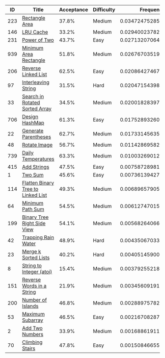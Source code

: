 |ID|Title|Acceptance|Difficulty|Frequency|
|----|-----|----|---|---|
|223|[Rectangle Area]( https://leetcode.com/problems/rectangle-area)|37.8%|Medium|0.03472475285136202|
|146|[LRU Cache]( https://leetcode.com/problems/lru-cache)|33.2%|Medium|0.029400237820807563|
|231|[Power of Two]( https://leetcode.com/problems/power-of-two)|43.7%|Easy|0.027132070647773038|
|939|[Minimum Area Rectangle]( https://leetcode.com/problems/minimum-area-rectangle)|51.8%|Medium|0.02676703519877789|
|206|[Reverse Linked List]( https://leetcode.com/problems/reverse-linked-list)|62.5%|Easy|0.02086427467076072|
|97|[Interleaving String]( https://leetcode.com/problems/interleaving-string)|31.5%|Hard|0.020471543980187256|
|33|[Search in Rotated Sorted Array]( https://leetcode.com/problems/search-in-rotated-sorted-array)|34.5%|Medium|0.0200182839715896|
|706|[Design HashMap]( https://leetcode.com/problems/design-hashmap)|61.3%|Easy|0.01752893260576219|
|22|[Generate Parentheses]( https://leetcode.com/problems/generate-parentheses)|62.7%|Medium|0.017331456351639924|
|48|[Rotate Image]( https://leetcode.com/problems/rotate-image)|56.7%|Medium|0.011428695823622754|
|739|[Daily Temperatures]( https://leetcode.com/problems/daily-temperatures)|63.3%|Medium|0.010032690121814417|
|415|[Add Strings]( https://leetcode.com/problems/add-strings)|47.5%|Easy|0.007587289812159497|
|1|[Two Sum]( https://leetcode.com/problems/two-sum)|45.6%|Easy|0.0073613942765888805|
|114|[Flatten Binary Tree to Linked List]( https://leetcode.com/problems/flatten-binary-tree-to-linked-list)|49.3%|Medium|0.006896579059060353|
|64|[Minimum Path Sum]( https://leetcode.com/problems/minimum-path-sum)|54.5%|Medium|0.006127470152097104|
|199|[Binary Tree Right Side View]( https://leetcode.com/problems/binary-tree-right-side-view)|54.1%|Medium|0.0056826406650506926|
|42|[Trapping Rain Water]( https://leetcode.com/problems/trapping-rain-water)|48.9%|Hard|0.004350670338744988|
|23|[Merge k Sorted Lists]( https://leetcode.com/problems/merge-k-sorted-lists)|40.2%|Hard|0.004051459000748015|
|8|[String to Integer (atoi)]( https://leetcode.com/problems/string-to-integer-atoi)|15.4%|Medium|0.0037925521897059712|
|151|[Reverse Words in a String]( https://leetcode.com/problems/reverse-words-in-a-string)|21.9%|Medium|0.003456091915988908|
|200|[Number of Islands]( https://leetcode.com/problems/number-of-islands)|46.8%|Medium|0.0028897578265903614|
|53|[Maximum Subarray]( https://leetcode.com/problems/maximum-subarray)|46.5%|Easy|0.002167082872150794|
|2|[Add Two Numbers]( https://leetcode.com/problems/add-two-numbers)|33.9%|Medium|0.0016886191111440908|
|70|[Climbing Stairs]( https://leetcode.com/problems/climbing-stairs)|47.8%|Easy|0.0015084665529624085|
